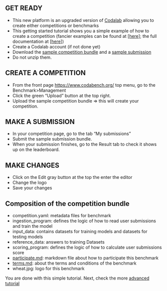 ## GET READY

- This new platform is an upgraded version of [Codalab](https://competitions.codalab.org/) allowing you to create either competitions or benchmarks
- This getting started tutorial shows you a simple example of how to create a competition (fancier examples can be found at [[here](https://github.com/codalab/competitions-v2/tree/codabench/sample_bundle/src/tests/functional/test_files/AutoWSL_sample)]; the full documentation at [[here](https://github.com/codalab/competitions-v2/wiki)])
- Create a Codalab account (if not done yet)
- Download the [sample competition bundle](https://github.com/codalab/competitions-v2/tree/develop/docs) and a [sample submission](https://github.com/codalab/competitions-v2/tree/develop/docs)
- Do not unzip them.

## CREATE A COMPETITION

- From the front page https://www.codabench.org/ top menu, go to the Benchmark>Management
- Click the green “Upload” button at the top right.
- Upload the sample competition bundle => this will create your competition.

## MAKE A SUBMISSION

- In your competition page, go to the tab “My submissions”
- Submit the sample submission bundle.
- When your submission finishes, go to the Result tab to check it shows up on the leaderboard.

## MAKE CHANGES

- Click on the Edit gray button at the top the enter the editor
- Change the logo
- Save your changes

## Composition of the competition bundle

- competition.yaml: metadata files for benchmark
- ingestion_program: defines the logic of how to read user submissions and train the model
- input_data: contains datasets for training models and datasets for testing models
- reference_data: answers to training Datasets
- scoring_program: defines the logic of how to calculate user submissions score
- [participate.md](http://participate.md/): markdown file about how to participate this benchmark
- [terms.md](http://terms.md/): about the terms and conditions of the benchmark
- wheat.jpg: logo for this benchmark

You are done with this simple tutorial.
Next, check the more [advanced tutorial](https://github.com/codalab/competitions-v2/tree/develop/docs/tutorial)